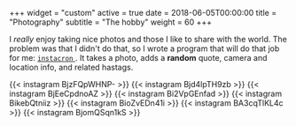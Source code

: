 +++
widget = "custom"
active = true
date = 2018-06-05T00:00:00
title = "Photography"
subtitle = "The hobby"
weight = 60
+++

I *really* enjoy taking nice photos and those I like to share with the world. The problem was that I didn't do that, so I wrote a program that will do that job for me: [`instacron` <em class="fa fa-github"> </em>](https://github.com/basnijholt/instacron). It takes a photo, adds a **random** quote, camera and location info, and related hastags.

{{< instagram BjzFQpWHNP- >}}
{{< instagram Bjd4lpTH9zb >}}
{{< instagram BjEeCpdnoAZ >}}
{{< instagram Bi2VpGEnfad >}}
{{< instagram BikebQtniiz >}}
{{< instagram BioZvEDn41i >}}
{{< instagram BA3cqTlKL4c >}}
{{< instagram BjomQSqn1kS >}}

